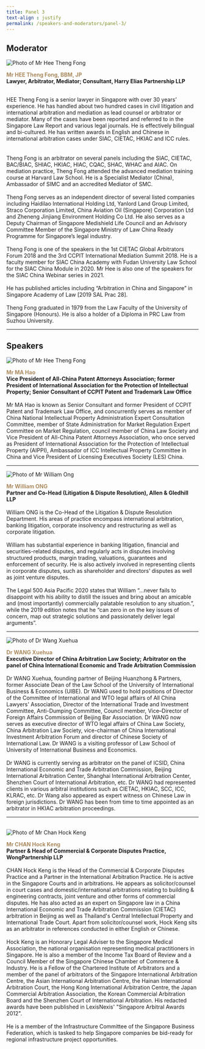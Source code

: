 ```yaml
---
title: Panel 3
text-align : justify
permalink: /speakers-and-moderators/panel-3/
---
```

<style> 
.content img {
  max-width: 200px;
  margin-left: 0;
}

.speaker-name {
  color: #AC8B60;
}
</style>

## Moderator
<div class="sgds-container">
  <div class="row is-desktop">
    <div class="col is-10-mobile is-10-tablet is-3-desktop is-3-widescreen is-3-fullhd">
    <img src="/images/speakers-panel 3-Hee Theng Fong2.png" alt="Photo of Mr Hee Theng Fong"> 
    </div>
    <div class="col">
      <p>
      <b class="speaker-name">Mr HEE Theng Fong, BBM, JP</b><br>
   <b>Lawyer, Arbitrator, Mediator; Consultant, Harry Elias Partnership LLP<br> <br></b>

HEE Theng Fong is a senior lawyer in Singapore with over 30 years’ experience. He has handled about two hundred cases in civil litigation and international arbitration and mediation as lead counsel or arbitrator or mediator. Many of the cases have been reported and referred to in the Singapore Law Report and various legal journals. He is effectively bilingual and bi-cultured. He has written awards in English and Chinese in international arbitration cases under SIAC, CIETAC, HKIAC and ICC rules. <br> <br>  
        Theng Fong is an arbitrator on several panels including the SIAC, CIETAC, BAC/BIAC, SHIAC, HKIAC, HIAC, CQAC, SHAC, WHAC and AIAC. On mediation practice, Theng Fong attended the advanced mediation training course at Harvard Law School. He is a Specialist Mediator (China), Ambassador of SIMC and an accredited Mediator of SMC.   <br> <br>
        Theng Fong serves as an independent director of several listed companies including Haidilao International Holding Ltd, Yanlord Land Group Limited, Straco Corporation Limited, China Aviation Oil (Singapore) Corporation Ltd and Zheneng Jinjiang Environment Holding Co Ltd. He also serves as a Deputy Chairman of Singapore Medishield Life Council and an Advisory Committee Member of the Singapore Ministry of Law China Ready Programme for Singapore’s legal industry.   <br> <br>
        Theng Fong is one of the speakers in the 1st CIETAC Global Arbitrators Forum 2018 and the 3rd CCPIT International Mediation Summit 2018. He is a faculty member for SIAC China Academy with Fudan University Law School for the SIAC China Module in 2020. Mr Hee is also one of the speakers for the SIAC China Webinar series in 2021.   <br> <br>
        He has published articles including “Arbitration in China and Singapore” in Singapore Academy of Law [2019 SAL Prac 28].   <br> <br>
        Theng Fong graduated in 1979 from the Law Faculty of the University of Singapore (Honours). He is also a holder of a Diploma in PRC Law from Suzhou University.  
      </p>
   </div>
  </div> 
</div>
<hr>

## Speakers
<div class="sgds-container">
  <div class="row is-desktop">
    <div class="col is-10-mobile is-10-tablet is-3-desktop is-3-widescreen is-3-fullhd">
    <img src="/images/speakers-panel 3-ma hao.jpg" alt="Photo of Mr Hee Theng Fong"> 
    </div>
    <div class="col">
      <p>
      <b class="speaker-name">Mr MA Hao</b><br>
   <b>Vice President of All-China Patent Attorneys Association; former President of International Association for the Protection of Intellectual Property; Senior Consultant of CCPIT Patent and Trademark Law Office<br> <br></b>
Mr MA Hao is known as Senior Consultant and former President of CCPIT Patent and Trademark Law Office, and concurrently serves as member of China National Intellectual Property Administration Expert Consultation Committee, member of State Administration for Market Regulation Expert Committee on Market Regulation, council member of China Law Society and Vice President of All-China Patent Attorneys Association, who once served as President of International Association for the Protection of Intellectual Property (AIPPI), Ambassador of ICC Intellectual Property Committee in China and Vice President of Licensing Executives Society (LES) China.
      </p>
   </div>
  </div> 
</div>
<hr>
  <div class="row is-desktop">
    <div class="col is-10-mobile is-10-tablet is-3-desktop is-3-widescreen is-3-fullhd">
    <img src="/images/speakers-panel 3-William Ong2.jpg" alt="Photo of Mr William Ong"> 
    </div>
    <div class="col">
      <p>
      <b class="speaker-name">Mr William ONG</b><br>
       <b>Partner and Co-Head (Litigation & Dispute Resolution), Allen & Gledhill LLP<br> <br></b>
       William ONG is the Co-Head of the Litigation & Dispute Resolution Department. His areas of practice encompass international arbitration, banking litigation, corporate insolvency and restructuring as well as corporate litigation.<br> <br>
       William has substantial experience in banking litigation, financial and securities-related disputes, and regularly acts in disputes involving structured products, margin trading, valuations, guarantees and enforcement of security. He is also actively involved in representing clients in corporate disputes, such as shareholder and directors’ disputes as well as joint venture disputes.<br> <br>
      The Legal 500 Asia Pacific 2020 states that William “…never fails to disappoint with his ability to distill the issues and bring about an amicable and (most importantly) commercially palatable resolution to any situation.”, while the 2019 edition notes that he “can zero in on the key issues of concern, map out strategic solutions and passionately deliver legal arguments”.  
      </p>
   </div>
  </div> 
<hr>
  <div class="row is-desktop">
    <div class="col is-10-mobile is-10-tablet is-3-desktop is-3-widescreen is-3-fullhd">
    <img src="/images/speakers-panel 3- wang xuehua.png" alt="Photo of Dr Wang Xuehua"> 
    </div>
    <div class="col">
      <p>
      <b class="speaker-name">Dr WANG Xuehua</b><br>
       <b>Executive Director of China Arbitration Law Society; Arbitrator on the panel of China International Economic and Trade Arbitration Commission<br> <br></b>
Dr WANG Xuehua, founding partner of Beijing Huanzhong & Partners, former Associate Dean of the Law School of the University of International Business & Economics (UIBE). Dr WANG used to hold positions of Director of the Committee of International and WTO legal affairs of All China Lawyers' Association, Director of the International Trade and Investment Committee, Anti-Dumping Committee, Council member, Vice–Director of Foreign Affairs Commission of Beijing Bar Association. Dr WANG now serves as executive director of WTO legal affairs of China Law Society, China Arbitration Law Society, vice-chairman of China International Investment Arbitration Forum and director of Chinese Society of International Law. Dr WANG is a visiting professor of Law School of University of International Business and Economics.<br> <br>
Dr WANG is currently serving as arbitrator on the panel of ICSID, China International Economic and Trade Arbitration Commission, Beijing International Arbitration Center, Shanghai International Arbitration Center, Shenzhen Court of International Arbitration, etc. Dr WANG had represented clients in various arbitral institutions such as CIETAC, HKIAC, SCC, ICC, KLRAC, etc. Dr Wang also appeared as expert witness on Chinese Law in foreign jurisdictions. Dr WANG has been from time to time appointed as an arbitrator in HKIAC arbitration proceedings. 
      </p>
   </div>
  </div> 
<hr>
<br>
<div class="row is-desktop">
    <div class="col is-10-mobile is-10-tablet is-3-desktop is-3-widescreen is-3-fullhd">
    <img src="/images/speakers-panel 3-Chan Hock Keng2.jpg" alt="Photo of Mr Chan Hock Keng"> 
    </div>
    <div class="col">
    <p>
    <b class="speaker-name">Mr CHAN Hock Keng</b><br>
    <b>Partner & Head of Commercial & Corporate Disputes Practice, WongPartnership LLP <br> <br> </b>
    CHAN Hock Keng is the Head of the Commercial & Corporate Disputes Practice and a Partner in the International Arbitration Practice. He is active in the Singapore Courts and in arbitrations. He appears as solicitor/counsel in court cases and domestic/international arbitrations relating to building & engineering contracts, joint venture and other forms of commercial disputes. He has also acted as an expert on Singapore law in a China International Economic and Trade Arbitration Commission (CIETAC) arbitration in Beijing as well as Thailand's Central Intellectual Property and International Trade Court. Apart from solicitor/counsel work, Hock Keng sits as an arbitrator in references conducted in either English or Chinese. <br> <br>
      Hock Keng is an Honorary Legal Adviser to the Singapore Medical Association, the national organisation representing medical practitioners in Singapore. He is also a member of the Income Tax Board of Review and a Council Member of the Singapore Chinese Chamber of Commerce & Industry. He is a Fellow of the Chartered Institute of Arbitrators and a member of the panel of arbitrators of the Singapore International Arbitration Centre, the Asian International Arbitration Centre, the Hainan International Arbitration Court, the Hong Kong International Arbitration Centre, the Japan Commercial Arbitration Association, the Korean Commercial Arbitration Board and the Shenzhen Court of International Arbitration. His redacted awards have been published in LexisNexis' "Singapore Arbitral Awards 2012".<br> <br>
      He is a member of the Infrastructure Committee of the Singapore Business Federation, which is tasked to help Singapore companies be bid-ready for regional infrastructure project opportunities.
    </p>
    </div>
  </div>

   
